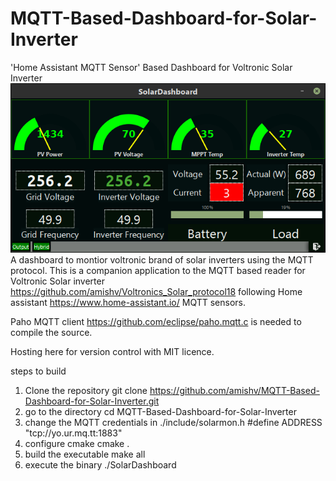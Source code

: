 # MQTT-Based-Dashboard-for-Solar-Inverter
'Home Assistant MQTT Sensor' Based Dashboard for Voltronic Solar Inverter  
![Dashboard Image](https://github.com/amishv/MQTT-Based-Dashboard-for-Solar-Inverter/blob/main/SolarDashboard.png)
A dashboard to montior voltronic brand of solar inverters using the MQTT protocol. This is a companion application to the MQTT based reader for Voltronic Solar inverter https://github.com/amishv/Voltronics_Solar_protocol18 following Home assistant https://www.home-assistant.io/ MQTT sensors.

Paho MQTT client https://github.com/eclipse/paho.mqtt.c is needed to compile the source.

Hosting here for version control with MIT licence.

steps to build
1. Clone the repository
    git clone https://github.com/amishv/MQTT-Based-Dashboard-for-Solar-Inverter.git
2. go to the directory
    cd MQTT-Based-Dashboard-for-Solar-Inverter
3.  change the MQTT credentials in ./include/solarmon.h
    #define ADDRESS     "tcp://yo.ur.mq.tt:1883"
4. configure cmake
    cmake .
5. build the executable
    make all
6. execute the binary
    ./SolarDashboard

